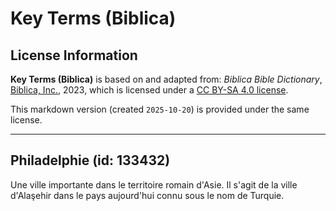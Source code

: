 # Key Terms (Biblica)

## License Information

**Key Terms (Biblica)** is based on and adapted from: _Biblica Bible Dictionary_, [Biblica, Inc.](https://www.biblica.com/), 2023, which is licensed under a [CC BY-SA 4.0 license](https://creativecommons.org/licenses/by-sa/4.0/legalcode.en).

This markdown version (created `2025-10-20`) is provided under the same license.



--------------------------------

## Philadelphie (id: 133432)

Une ville importante dans le territoire romain d'Asie. Il s'agit de la ville d'Alaşehir dans le pays aujourd'hui connu sous le nom de Turquie.


